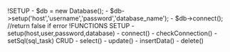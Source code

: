 !SETUP
    -   $db = new Database(); 
    -   $db->setup('host','username','password','database_name'); 
    -   $db->connect(); //return false if error
!FUNCTIONS
        SETUP
    - setup(host,user,password,database)
    - connect()
    - checkConnection()
    - setSql(sql_task)
        CRUD
    - select()
    - update()
    - insertData()
    - delete()
